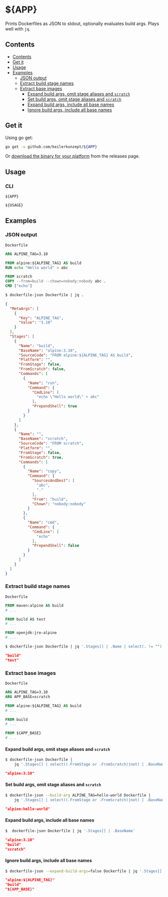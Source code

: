 # ${APP}

Prints Dockerfiles as JSON to stdout, optionally evaluates build args. Plays well with `jq`.

## Contents

- [Contents](#contents)
- [Get it](#get-it)
- [Usage](#usage)
- [Examples](#examples)
  - [JSON output](#json-output)
  - [Extract build stage names](#extract-build-stage-names)
  - [Extract base images](#extract-base-images)
    - [Expand build args, omit stage aliases and `scratch`](#expand-build-args-omit-stage-aliases-and-scratch)
    - [Set build args, omit stage aliases and `scratch`](#set-build-args-omit-stage-aliases-and-scratch)
    - [Expand build args, include all base names](#expand-build-args-include-all-base-names)
    - [Ignore build args, include all base names](#ignore-build-args-include-all-base-names)

## Get it

Using go get:

```bash
go get -u github.com/keilerkonzept/${APP}
```

Or [download the binary for your platform](https://github.com/keilerkonzept/${APP}/releases/latest) from the releases page.

## Usage

### CLI

```text
${APP}

${USAGE}
```

## Examples

### JSON output

`Dockerfile`
```Dockerfile
ARG ALPINE_TAG=3.10

FROM alpine:${ALPINE_TAG} AS build
RUN echo "Hello world" > abc

FROM scratch
COPY --from=build --chown=nobody:nobody abc .
CMD ["echo"]
```

```sh
$ dockerfile-json Dockerfile | jq .
```
```json
{
  "MetaArgs": [
    {
      "Key": "ALPINE_TAG",
      "Value": "3.10"
    }
  ],
  "Stages": [
    {
      "Name": "build",
      "BaseName": "alpine:3.10",
      "SourceCode": "FROM alpine:${ALPINE_TAG} AS build",
      "Platform": "",
      "FromStage": false,
      "FromScratch": false,
      "Commands": [
        {
          "Name": "run",
          "Command": {
            "CmdLine": [
              "echo \"Hello world\" > abc"
            ],
            "PrependShell": true
          }
        }
      ]
    },
    {
      "Name": "",
      "BaseName": "scratch",
      "SourceCode": "FROM scratch",
      "Platform": "",
      "FromStage": false,
      "FromScratch": true,
      "Commands": [
        {
          "Name": "copy",
          "Command": {
            "SourcesAndDest": [
              "abc",
              "."
            ],
            "From": "build",
            "Chown": "nobody:nobody"
          }
        },
        {
          "Name": "cmd",
          "Command": {
            "CmdLine": [
              "echo"
            ],
            "PrependShell": false
          }
        }
      ]
    }
  ]
}
```

### Extract build stage names

`Dockerfile`
```Dockerfile
FROM maven:alpine AS build
# ...

FROM build AS test
# ...

FROM openjdk:jre-alpine
# ...
```

```sh
$ dockerfile-json Dockerfile | jq '.Stages[] | .Name | select(. != "")'
```
```json
"build"
"test"
```

### Extract base images

`Dockerfile`
```Dockerfile
ARG ALPINE_TAG=3.10
ARG APP_BASE=scratch

FROM alpine:${ALPINE_TAG} AS build
# ...

FROM build
# ...

FROM ${APP_BASE}
# ...
```

#### Expand build args, omit stage aliases and `scratch`

```sh
$ dockerfile-json Dockerfile |
    jq '.Stages[] | select((.FromStage or .FromScratch)|not) | .BaseName'
```
```json
"alpine:3.10"
```

#### Set build args, omit stage aliases and `scratch`

```sh
$ dockerfile-json --build-arg ALPINE_TAG=hello-world Dockerfile |
    jq '.Stages[] | select((.FromStage or .FromScratch)|not) | .BaseName'
```
```json
"alpine:hello-world"
```

#### Expand build args, include all base names

```sh
$  dockerfile-json Dockerfile | jq '.Stages[] | .BaseName'
```
```json
"alpine:3.10"
"build"
"scratch"
```

#### Ignore build args, include all base names

```sh
$ dockerfile-json --expand-build-args=false Dockerfile | jq '.Stages[] | .BaseName'
```
```json
"alpine:${ALPINE_TAG}"
"build"
"${APP_BASE}"
```
